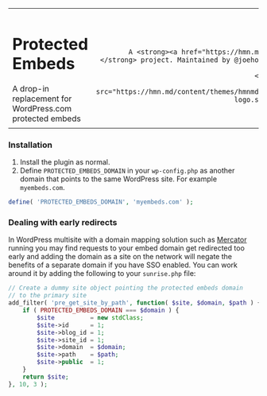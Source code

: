 <table width="100%">
	<tr>
		<td align="left" width="70">
			<h1>Protected Embeds</h1>
			A drop-in replacement for WordPress.com protected embeds
		</td>
		<td align="right" width="20%">
			
		</td>
	</tr>
	<tr>
		<td>
			A <strong><a href="https://hmn.md/">Human Made</a></strong> project. Maintained by @joehoyle & @roborourke.
		</td>
		<td align="center">
			<img src="https://hmn.md/content/themes/hmnmd/assets/images/hm-logo.svg" width="100" />
		</td>
	</tr>
</table>


### Installation

1. Install the plugin as normal.
2. Define `PROTECTED_EMBEDS_DOMAIN` in your `wp-config.php` as another 
  domain that points to the same WordPress site. For example 
  `myembeds.com`.
  
```php
define( 'PROTECTED_EMBEDS_DOMAIN', 'myembeds.com' );
```

### Dealing with early redirects

In WordPress multisite with a domain mapping solution such as
[Mercator](https://github.com/humanmade/Mercator) running you may find 
requests to your embed domain get redirected too early and adding the 
domain as a site on the network will negate the benefits of a separate
domain if you have SSO enabled. You can work around it by adding the 
following to your `sunrise.php` file:

```php
// Create a dummy site object pointing the protected embeds domain
// to the primary site
add_filter( 'pre_get_site_by_path', function( $site, $domain, $path ) {
	if ( PROTECTED_EMBEDS_DOMAIN === $domain ) {
		$site          = new stdClass;
		$site->id      = 1;
		$site->blog_id = 1;
		$site->site_id = 1;
		$site->domain  = $domain;
		$site->path    = $path;
		$site->public  = 1;
	}
	return $site;
}, 10, 3 );
```
